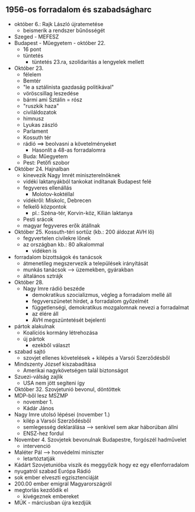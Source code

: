 ## 1956-os forradalom és szabadságharc
- október 6.: Rajk László újratemetése
	- beismerik a rendszer bűnösségét
- Szeged - MEFESZ
- Budapest - Műegyetem - október 22.
	- 16 pont
	- tüntetés
		- tüntetés 23.ra, szolidaritás a lengyelek mellett
- Október 23.
	- félelem
	- Bemtér
	- "le a sztálinista gazdaság politikával"
	- vöröscsillag leszedése
	- bármi ami Sztálin = rósz
	- "ruszkik haza"
	- civiláldozatok
	- himnusz
	- Lyukas zászló
	- Parlament
	- Kossuth tér
	- rádió ==> beolvasni a követelményeket
		- Hasonlít a 48-as forradalomra
	- Buda: Műegyetem
	- Pest: Petőfi szobor
- Október 24. Hajnalban
	- kinevezik Nagy Imrét miniszterelnöknek
	- vidéki laktanyákból tankokat indítanak Budapest felé
	- fegyveres ellenállás
		- Molotov-koktéllal
	- vidékről: Miskolc, Debrecen
	- felkelő központok
		- pl.: Széna-tér, Korvin-köz, Kilián laktanya
	- Pesti srácok
	- magyar fegyveres erők átállnak
- Október 25. Kossuth-téri sortűz (kb.: 200 áldozat AVH lő)
	- fegyvertelen civilekre lőnek
	- az országban kb.: 80 alkalommal
		- vidéken is
- forradalom bizottságok és tanácsok
	- átmenetileg megszervezik a települések irányítását
	- munkás tanácsok --> üzemekben, gyárakban
	- általános sztrájk
- Október 28.
	- Nagy Imre rádió beszéde
		- demokratikus szocializmus, végleg a forradalom mellé áll
		- fegyverszünetet hirdet, a forradalom győzelmét
		- függetlenségi, demokratikus mozgalomnak nevezi a forradalmat
		- az élére áll
		- ÁVH megszüntetését bejelenti
- pártok alakulnak
	- Koalíciós kormány létrehozása
	- új pártok
		- ezekből választ
- szabad sajtó
	- szovjet ellenes követelések + kilépés a Varsói Szerződésből
- Mindszenty József kiszabadítása
	- Amerikai nagykövetségen talál biztonságot
- Szuezi-válság zajlik
	- USA nem jött segíteni így
- Október 32. Szovjetunió bevonul, döntöttek
- MDP-ből lesz MSZMP
	- november 1.
	- Kádár János
- Nagy Imre utolsó lépései (november 1.)
	- kilép a Varsói Szerződésből
	- semlegesség deklarálása --> senkivel sem akar háborúban állni
	- ENSZ-hez fordul
- November 4. Szovjetek bevonulnak Budapestre, forgószél hadművelet
	- intervenció
- Maléter Pál --> honvédelmi miniszter
	- letartóztatják
- Kádárt Szovjetunióba viszik és meggyőzik hogy ez egy ellenforradalom
- nyugatról szabad Európa Rádió
- sok ember elveszti egzisztenciáját
- 200.00 ember emigrál Magyarországról
- megtorlás kezdődik el
	- kivégeznek embereket
- MÚK - márciusban újra kezdjük
